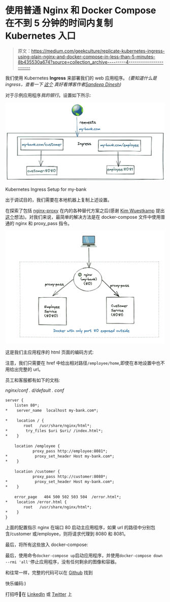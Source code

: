 # 使用普通 Nginx 和 Docker Compose 在不到 5 分钟的时间内复制 Kubernetes 入口

> 原文：<https://medium.com/geekculture/replicate-kubernetes-ingress-using-plain-nginx-and-docker-compose-in-less-than-5-minutes-8b435530a674?source=collection_archive---------4----------------------->

我们使用 Kubernetes **Ingress** 来部署我们的 web 应用程序。
*(要知道什么是 ingress，查看一下* [*这个*](/google-cloud/kubernetes-nodeport-vs-loadbalancer-vs-ingress-when-should-i-use-what-922f010849e0) *真好看博客作者*[*Sandeep Dinesh*](https://medium.com/u/bba63600816e?source=post_page-----8b435530a674--------------------------------)*)*

对于示例应用程序*我的银行*。设置如下所示:

![](img/8a6858886855136d6e78d3e1af6050ab.png)

Kubernetes Ingress Setup for my-bank

出于调试目的，我们需要在本地机器上复制上述设置。

在探索了包括 [nginx-proxy](https://github.com/nginx-proxy/nginx-proxy) 在内的各种替代方案之后(感谢 [Kim Wuestkamp](https://medium.com/u/7ad6cde74bf7?source=post_page-----8b435530a674--------------------------------) 提出[这个](https://codeburst.io/replicate-kubernetes-ingress-locally-with-docker-compose-2872e650af6b)想法)。对我们来说，最简单的解决方法是在 docker-compose 文件中使用普通的 nginx 和 proxy_pass 指令。

![](img/8c6d8ce1170a9fb3d6c0d84af724a579.png)

这是我们主应用程序的 html 页面的编码方式:

注意，我们只需要在 href 中给出相对路径`/employee/home`,即使在本地设置中也不用给出完整的 url。

员工和客服都有如下的文档:

*nginx/conf . d/default . conf*

```
server {
    listen 80*;
*    server_name  localhost my-bank.com*;

*    location / {
        root   /usr/share/nginx/html*;
*        try_files $uri $uri/ /index.html*;
*    }

    location /employee {
            proxy_pass http://employee:8081*;
*            proxy_set_header Host my-bank.com*;
*    }

    location /customer {
            proxy_pass http://customer:8080*;
*            proxy_set_header Host my-bank.com*;
*    }

    error_page   404 500 502 503 504  /error.html*;
*    location /error.html {
        root   /usr/share/nginx/html*;
*    }
}
```

上面的配置指示 nginx 在端口 80 启动主应用程序，如果 url 的路径中分别包含/customer 或/employee，则将请求代理到 8080 和 8081。

最后，将所有这些放入 docker-compose:

最后，使用命令`docker-compose up`启动应用程序，并使用`docker-compose down --rmi 'all'`停止应用程序，没有任何剩余的图像和容器。

和往常一样，完整的代码可以在 [Github](https://github.com/ShailyAggarwalK/nginx-ingress) 找到

快乐编码:)

打招呼👋在 [LinkedIn](https://www.linkedin.com/in/shaily-aggarwal-51056617b) 或 [Twitter](https://twitter.com/ShailyAggarwa12) 上